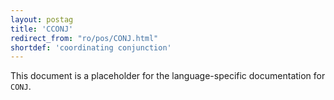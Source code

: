 ```yaml
---
layout: postag
title: 'CCONJ'
redirect_from: "ro/pos/CONJ.html"
shortdef: 'coordinating conjunction'
---
```


This document is a placeholder for the language-specific documentation
for `CONJ`.
